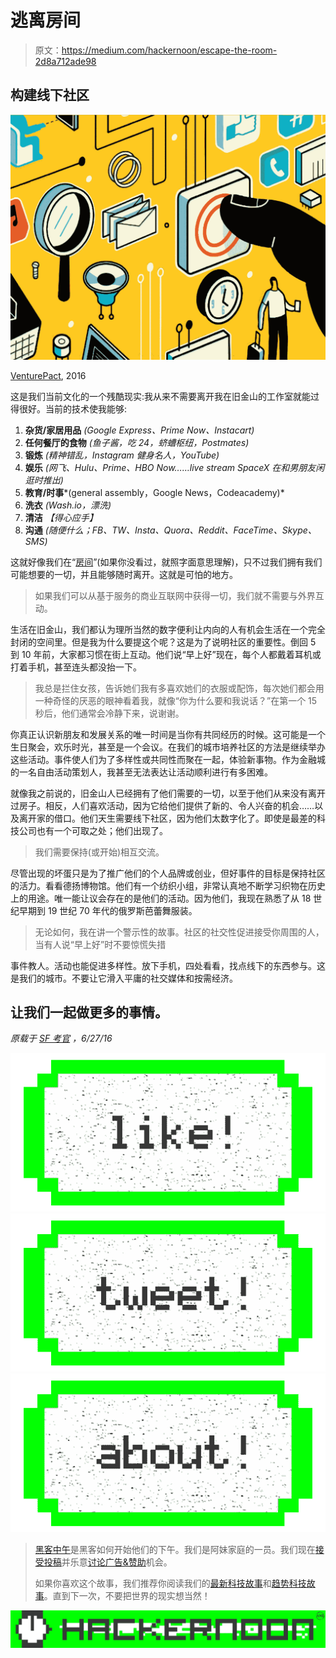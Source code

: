 # 逃离房间

> 原文：<https://medium.com/hackernoon/escape-the-room-2d8a712ade98>

## 构建线下社区

![](img/2846f4e3cfc76d993a90c9d61e65978a.png)

[VenturePact](http://blog.venturepact.com/7-industries-being-disrupted-by-the-on-demand-economy/), 2016

这是我们当前文化的一个残酷现实:我从来不需要离开我在旧金山的工作室就能过得很好。当前的技术使我能够:

1.  **杂货/家居用品** *(Google Express、Prime Now、Instacart)*
2.  **任何餐厅的食物** *(鱼子酱，吃 24，蛴螬枢纽，Postmates)*
3.  **锻炼** *(精神错乱，Instagram 健身名人，YouTube)*
4.  **娱乐** *(网飞、Hulu、Prime、HBO Now……live stream SpaceX 在和男朋友闲逛时推出)*
5.  **教育/时事***(general assembly，Google News，Codeacademy)*
6.  **洗衣** *(Wash.io，漂洗)*
7.  **清洁** *【得心应手】*
8.  **沟通** *(随便什么；FB、TW、Insta、Quora、Reddit、FaceTime、Skype、SMS)*

这就好像我们在“[房间](https://en.wikipedia.org/wiki/Room_(2015_film))”(如果你没看过，就照字面意思理解)，只不过我们拥有我们可能想要的一切，并且能够随时离开。这就是可怕的地方。

> 如果我们可以从基于服务的商业互联网中获得一切，我们就不需要与外界互动。

生活在旧金山，我们都认为理所当然的数字便利让内向的人有机会生活在一个完全封闭的空间里。但是我为什么要提这个呢？这是为了说明社区的重要性。倒回 5 到 10 年前，大家都习惯在街上互动。他们说“早上好”现在，每个人都戴着耳机或打着手机，甚至连头都没抬一下。

> 我总是拦住女孩，告诉她们我有多喜欢她们的衣服或配饰，每次她们都会用一种奇怪的厌恶的眼神看着我，就像“你为什么要和我说话？”在第一个 15 秒后，他们通常会冷静下来，说谢谢。

你真正认识新朋友和发展关系的唯一时间是当你有共同经历的时候。这可能是一个生日聚会，欢乐时光，甚至是一个会议。在我们的城市培养社区的方法是继续举办这些活动。事件使人们为了多样性或共同性而聚在一起，体验新事物。作为金融城的一名自由活动策划人，我甚至无法表达让活动顺利进行有多困难。

就像我之前说的，旧金山人已经拥有了他们需要的一切，以至于他们从来没有离开过房子。相反，人们喜欢活动，因为它给他们提供了新的、令人兴奋的机会……以及离开家的借口。他们天生需要线下社区，因为他们太数字化了。即使是最差的科技公司也有一个可取之处；他们出现了。

> 我们需要保持(或开始)相互交流。

尽管出现的坏蛋只是为了推广他们的个人品牌或创业，但好事件的目标是保持社区的活力。看看德扬博物馆。他们有一个纺织小组，非常认真地不断学习织物在历史上的用途。唯一能让议会存在的是他们的活动。因为他们，我现在熟悉了从 18 世纪早期到 19 世纪 70 年代的俄罗斯芭蕾舞服装。

> 无论如何，我在讲一个警示性的故事。社区的社交性促进接受你周围的人，当有人说“早上好”时不要惊慌失措

事件教人。活动也能促进多样性。放下手机，四处看看，找点线下的东西参与。这是我们的城市。不要让它滑入平庸的社交媒体和按需经济。

## 让我们一起做更多的事情。

*原载于* [*SF 考官*](https://medium.com/u/df26784d76fd?source=post_page-----2d8a712ade98--------------------------------) *，6/27/16*

[![](img/50ef4044ecd4e250b5d50f368b775d38.png)](http://bit.ly/HackernoonFB)[![](img/979d9a46439d5aebbdcdca574e21dc81.png)](https://goo.gl/k7XYbx)[![](img/2930ba6bd2c12218fdbbf7e02c8746ff.png)](https://goo.gl/4ofytp)

> [黑客中午](http://bit.ly/Hackernoon)是黑客如何开始他们的下午。我们是阿妹家庭的一员。我们现在[接受投稿](http://bit.ly/hackernoonsubmission)并乐意[讨论广告&赞助](mailto:partners@amipublications.com)机会。
> 
> 如果你喜欢这个故事，我们推荐你阅读我们的[最新科技故事](http://bit.ly/hackernoonlatestt)和[趋势科技故事](https://hackernoon.com/trending)。直到下一次，不要把世界的现实想当然！

[![](img/be0ca55ba73a573dce11effb2ee80d56.png)](https://goo.gl/Ahtev1)
